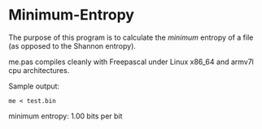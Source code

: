 # Minimum-Entropy

The purpose of this program is to calculate the <i>minimum</i> entropy of a file (as opposed to the Shannon entropy).

me.pas compiles cleanly with Freepascal under Linux x86_64 and armv7l cpu architectures.

Sample output:

`me < test.bin`

minimum entropy: 1.00 bits per bit
